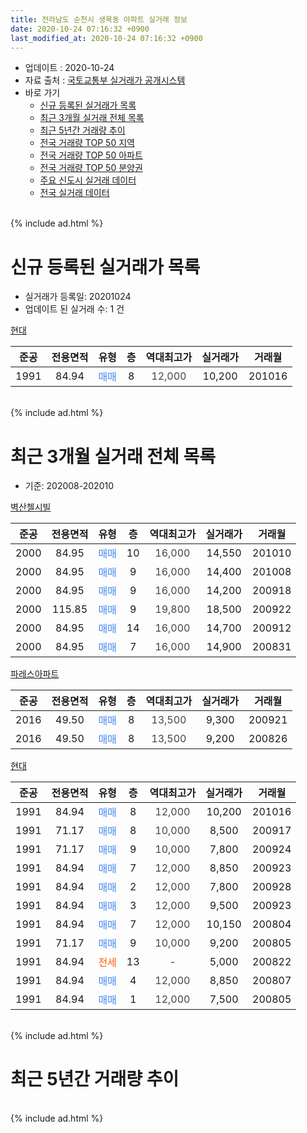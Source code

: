 ```yaml
---
title: 전라남도 순천시 생목동 아파트 실거래 정보
date: 2020-10-24 07:16:32 +0900
last_modified_at: 2020-10-24 07:16:32 +0900
---
```


* 업데이트 : 2020-10-24
* 자료 출처 : [국토교통부 실거래가 공개시스템](http://rt.molit.go.kr)
* 바로 가기
    * [신규 등록된 실거래가 목록](#신규-등록된-실거래가-목록)
    * [최근 3개월 실거래 전체 목록](#최근-3개월-실거래-전체-목록)
    * [최근 5년간 거래량 추이](#최근-5년간-거래량-추이)
    * [전국 거래량 TOP 50 지역](https://inasie.github.io/apt-trade-info/최근-3개월-전국에서-가장-거래가-많이-발생한-지역)
    * [전국 거래량 TOP 50 아파트](https://inasie.github.io/apt-trade-info/최근-3개월-전국에서-가장-거래가-많이-발생한-아파트)
    * [전국 거래량 TOP 50 분양권](https://inasie.github.io/apt-trade-info/최근-3개월-전국에서-가장-거래가-많이-발생한-분양권)
    * [주요 신도시 실거래 데이터](https://inasie.github.io/apt-trade-info/주요-신도시)
    * [전국 실거래 데이터](https://inasie.github.io/apt-trade-info/전국)
<br>
{% include ad.html %}
<br>

# 신규 등록된 실거래가 목록
* 실거래가 등록일: 20201024
* 업데이트 된 실거래 수: 1 건


[현대](https://search.naver.com/search.naver?query=%EC%A0%84%EB%9D%BC%EB%82%A8%EB%8F%84+%EC%88%9C%EC%B2%9C%EC%8B%9C+%EC%83%9D%EB%AA%A9%EB%8F%99+%ED%98%84%EB%8C%80)

|준공|전용면적|유형|층|역대최고가|실거래가|거래월|
|:---:|:---:|:---:|:---:|:---:|:---:|:---:|
|1991|84.94|<span style="color:#4285f3">매매</span>|8|<span style="color:#444444">12,000</span>|10,200|201016|


<br>
{% include ad.html %}
<br>

# 최근 3개월 실거래 전체 목록
* 기준: 202008-202010


[벽산첼시빌](https://search.naver.com/search.naver?query=%EC%A0%84%EB%9D%BC%EB%82%A8%EB%8F%84+%EC%88%9C%EC%B2%9C%EC%8B%9C+%EC%83%9D%EB%AA%A9%EB%8F%99+%EB%B2%BD%EC%82%B0%EC%B2%BC%EC%8B%9C%EB%B9%8C)

|준공|전용면적|유형|층|역대최고가|실거래가|거래월|
|:---:|:---:|:---:|:---:|:---:|:---:|:---:|
|2000|84.95|<span style="color:#4285f3">매매</span>|10|<span style="color:#444444">16,000</span>|14,550|201010|
|2000|84.95|<span style="color:#4285f3">매매</span>|9|<span style="color:#444444">16,000</span>|14,400|201008|
|2000|84.95|<span style="color:#4285f3">매매</span>|9|<span style="color:#444444">16,000</span>|14,200|200918|
|2000|115.85|<span style="color:#4285f3">매매</span>|9|<span style="color:#444444">19,800</span>|18,500|200922|
|2000|84.95|<span style="color:#4285f3">매매</span>|14|<span style="color:#444444">16,000</span>|14,700|200912|
|2000|84.95|<span style="color:#4285f3">매매</span>|7|<span style="color:#444444">16,000</span>|14,900|200831|

[파레스아파트](https://search.naver.com/search.naver?query=%EC%A0%84%EB%9D%BC%EB%82%A8%EB%8F%84+%EC%88%9C%EC%B2%9C%EC%8B%9C+%EC%83%9D%EB%AA%A9%EB%8F%99+%ED%8C%8C%EB%A0%88%EC%8A%A4%EC%95%84%ED%8C%8C%ED%8A%B8)

|준공|전용면적|유형|층|역대최고가|실거래가|거래월|
|:---:|:---:|:---:|:---:|:---:|:---:|:---:|
|2016|49.50|<span style="color:#4285f3">매매</span>|8|<span style="color:#444444">13,500</span>|9,300|200921|
|2016|49.50|<span style="color:#4285f3">매매</span>|8|<span style="color:#444444">13,500</span>|9,200|200826|

[현대](https://search.naver.com/search.naver?query=%EC%A0%84%EB%9D%BC%EB%82%A8%EB%8F%84+%EC%88%9C%EC%B2%9C%EC%8B%9C+%EC%83%9D%EB%AA%A9%EB%8F%99+%ED%98%84%EB%8C%80)

|준공|전용면적|유형|층|역대최고가|실거래가|거래월|
|:---:|:---:|:---:|:---:|:---:|:---:|:---:|
|1991|84.94|<span style="color:#4285f3">매매</span>|8|<span style="color:#444444">12,000</span>|10,200|201016|
|1991|71.17|<span style="color:#4285f3">매매</span>|8|<span style="color:#444444">10,000</span>|8,500|200917|
|1991|71.17|<span style="color:#4285f3">매매</span>|9|<span style="color:#444444">10,000</span>|7,800|200924|
|1991|84.94|<span style="color:#4285f3">매매</span>|7|<span style="color:#444444">12,000</span>|8,850|200923|
|1991|84.94|<span style="color:#4285f3">매매</span>|2|<span style="color:#444444">12,000</span>|7,800|200928|
|1991|84.94|<span style="color:#4285f3">매매</span>|3|<span style="color:#444444">12,000</span>|9,500|200923|
|1991|84.94|<span style="color:#4285f3">매매</span>|7|<span style="color:#444444">12,000</span>|10,150|200804|
|1991|71.17|<span style="color:#4285f3">매매</span>|9|<span style="color:#444444">10,000</span>|9,200|200805|
|1991|84.94|<span style="color:#ff5a00">전세</span>|13|<span style="color:#444444">-</span>|5,000|200822|
|1991|84.94|<span style="color:#4285f3">매매</span>|4|<span style="color:#444444">12,000</span>|8,850|200807|
|1991|84.94|<span style="color:#4285f3">매매</span>|1|<span style="color:#444444">12,000</span>|7,500|200805|


<br>
{% include ad.html %}
<br>

# 최근 5년간 거래량 추이


<div style="width:100%;">
    <canvas id="deal_progress" height="200"></canvas>
</div>

<script>
new Chart(document.getElementById("deal_progress"), {
    type: 'line',
    data: {
        labels: ['201510','201511','201512','201601','201602','201603','201604','201605','201606','201607','201608','201609','201610','201611','201612','201701','201702','201703','201704','201705','201706','201707','201708','201709','201710','201711','201712','201801','201802','201803','201804','201805','201806','201807','201808','201809','201810','201811','201812','201901','201902','201903','201904','201905','201906','201907','201908','201909','201910','201911','201912','202001','202002','202003','202004','202005','202006','202007','202008','202009','202010'],
        datasets: [{
            label: '매매',
            pointRadius: 1,
            data: [4, 6, 11, 8, 5, 9, 10, 5, 9, 6, 11, 3, 6, 5, 4, 3, 9, 14, 3, 8, 3, 4, 4, 11, 5, 8, 5, 6, 8, 5, 7, 10, 4, 4, 8, 2, 10, 5, 8, 3, 6, 7, 3, 2, 4, 3, 3, 10, 5, 2, 3, 6, 7, 6, 9, 7, 5, 9, 6, 9, 3],
            borderColor: "rgba(255, 201, 14, 1)",
            backgroundColor: "rgba(255, 201, 14, 0.5)",
            fill: false,
            lineTension: 0
        },{
            label: '전월세',
            pointRadius: 1,
            data: [3, 2, 1, 2, 3, 3, 0, 3, 0, 0, 1, 0, 0, 0, 0, 1, 4, 3, 2, 1, 1, 2, 0, 2, 0, 2, 1, 2, 4, 2, 0, 2, 0, 0, 1, 0, 2, 1, 0, 1, 1, 1, 2, 2, 0, 0, 1, 3, 2, 4, 2, 1, 0, 5, 0, 1, 1, 0, 1, 0, 0],
            borderColor: "rgba(0, 141, 185, 1)",
            backgroundColor: "rgba(0, 141, 185, 0.5)",
            fill: false,
            lineTension: 0
        }
        ]
    },
    options: {
        responsive: true,
        title: {
            display: false
        },
        tooltips: {
            mode: 'index',
            intersect: false
        },
        hover: {
            mode: 'nearest',
            intersect: true
        },
        scales: {
            xAxes: [{
                display: true,
                scaleLabel: {
                    display: true,
                    labelString: '년/월'
                }
            }],
            yAxes: [{
                display: true,
                ticks: {
                    suggestedMin: 0,
                },
                scaleLabel: {
                    display: true,
                    labelString: '실거래 수'
                }
            }]
        }
    }
});

</script>


<br>
{% include ad.html %}
<br>

